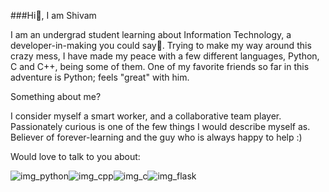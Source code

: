 ###Hi👋, I am Shivam

I am an undergrad student learning about Information Technology, a developer-in-making you could say🤪. Trying to make my way around this crazy mess, I have made my peace with a few different languages, Python, C and C++, being some of them. One of my favorite friends so far in this adventure is Python; feels "great" with him.

Something about me?

I consider myself a smart worker, and a collaborative team player. Passionately curious is one of the few things I would describe myself as. Believer of forever-learning and the guy who is always happy to help :)

Would love to talk to you about:

![img_python](https://user-images.githubusercontent.com/98100799/150983530-724766d9-e424-450c-98c4-ff1db69af945.png)![img_cpp](https://user-images.githubusercontent.com/98100799/150982400-5bbb437e-f3f0-4b9e-ab54-1f1b4de80199.png)![img_c](https://user-images.githubusercontent.com/98100799/150983007-9b9ae881-d476-4b4c-8046-38f5121eab74.png)![img_flask](https://user-images.githubusercontent.com/98100799/150982006-b88ec5d8-16cb-436c-975d-acd431a0fe23.png)





